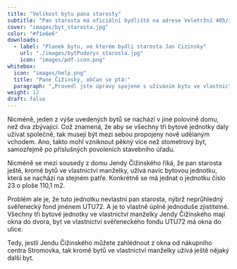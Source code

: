 ```yaml
---
title: "Velikost bytu pana starosty"
subtitle: "Pan starosta má oficiální bydliště na adrese Veletržní 405/31, Praha 7. Je to stejná adresa, kde jeho manželka paní Klára Čižinská vlastní celkem 3 byty. Rozlohy těchto bytů jsou 39,6m2, 39,1 m2 a 24,2 m2, celkem se jedná o 102,9 m2 a k tomu ještě balkon číslo 9. V zásadě opět nic divného."
cover: "images/byt_starosta.jpg"
color: "#f1e6e6"
downloads:
  - label: "Planek bytu, ve kterém bydli starosta Jan Cizinsky"
    url: "./images/bytPudorys_starosta.jpg"
    icon: "images/pdf-icon.png"
whitebox:
  icon: "images/help.png"
  title: "Pane Čižinský, občan se ptá:"
  paragraph: "„Provedl jste úpravy spojené s užíváním bytu ve vlastnictví vaší manželky na základě řádného stavebního povolení a následného kolaudačního rozhodnutí? Užíváte na adrese Veletržní 31 kromě bytů ve vlastnictví manželky ještě nějaké další prostory, například jednotku číslo 23 ve vlastnictví svěřeneckého fondu UTU72?"
weight: 12
draft: false
---
```


Nicméně, jeden z výše uvedených bytů se nachází v jiné polovině domu, než dva zbývající. Což znamená, že aby se všechny tři bytové jednotky daly užívat společně, tak musejí být mezi sebou propojeny nově udělaným vchodem. Ano, takto mohl vzniknout pěkný více než stometrový byt, samozřejmě po příslušných povoleních stavebního úřadu. 

Nicméně  se mezi sousedy z domu Jendy Čižinského říká, že pan starosta ještě, kromě bytů ve vlastnictví manželky, užívá navíc bytovou jednotku, která se nachází na stejném patře. Konkrétně se má jednat o jednotku číslo 23 o ploše 110,1 m2. 
 
 Problém ale je, že tuto jednotku nevlastní pan starosta, nýbrž neprůhledný svěřenecký fond jménem UTU72. A je to vlastně úplně jednoduše zjistitelné. Všechny tři bytové jednotky ve vlastnictví manželky Jendy Čižinského mají okna do dvora, byt ve vlastnictví svěřeneckého fondu UTU72 má okna do ulice. 

 Tedy, jestli Jendu Čižinského můžete zahlédnout z okna od nákupního centra Stromovka, tak kromě bytů ve vlastnictví manželky užívá ještě nějaký další byt.